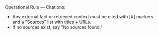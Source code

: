 Operational Rule — Citations:
- Any external fact or retrieved context must be cited with [#] markers and a "Sources" list with titles + URLs.
- If no sources exist, say "No sources found."
